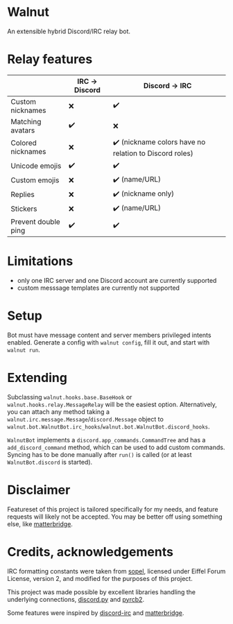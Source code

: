 # Walnut
An extensible hybrid Discord/IRC relay bot.

# Relay features
|                     | IRC -> Discord | Discord -> IRC                                         |
|---------------------|----------------|--------------------------------------------------------|
| Custom nicknames    | ❌             | ✔️                                                     |
| Matching avatars    | ✔️             | ❌                                                     |
| Colored nicknames   | ❌             | ✔️ (nickname colors have no relation to Discord roles) |
| Unicode emojis      | ✔️             | ✔️                                                     |
| Custom emojis       | ❌             | ✔️ (name/URL)                                          |
| Replies             | ❌             | ✔️ (nickname only)                                     |
| Stickers            | ❌             | ✔️ (name/URL)                                          |
| Prevent double ping | ✔️             | ✔️                                                     |

# Limitations
- only one IRC server and one Discord account are currently supported
- custom messsage templates are currently not supported

# Setup
Bot must have message content and server members privileged intents enabled.
Generate a config with `walnut config`, fill it out, and start with `walnut run`.

# Extending
Subclassing `walnut.hooks.base.BaseHook` or `walnut.hooks.relay.MessageRelay` will be the easiest option. Alternatively, you can attach any method taking a `walnut.irc.message.Message`/`discord.Message` object to `walnut.bot.WalnutBot.irc_hooks`/`walnut.bot.WalnutBot.discord_hooks`.

`WalnutBot` implements a `discord.app_commands.CommandTree` and has a `add_discord_command` method, which can be used to add custom commands. Syncing has to be done manually after `run()` is called (or at least `WalnutBot.discord` is started).

# Disclaimer
Featureset of this project is tailored specifically for my needs, and feature requests will likely not be accepted. You may be better off using something else, like [matterbridge](https://github.com/42wim/matterbridge).

# Credits, acknowledgements
IRC formatting constants were taken from [sopel](https://github.com/sopel-irc/sopel), licensed under Eiffel Forum License, version 2, and modified for the purposes of this project.

This project was made possible by excellent libraries handling the underlying connections, [discord.py](https://github.com/Rapptz/discord.py) and [pyrcb2](https://github.com/taylordotfish/pyrcb2).

Some features were inspired by [discord-irc](https://github.com/reactiflux/discord-irc) and [matterbridge](https://github.com/42wim/matterbridge).
